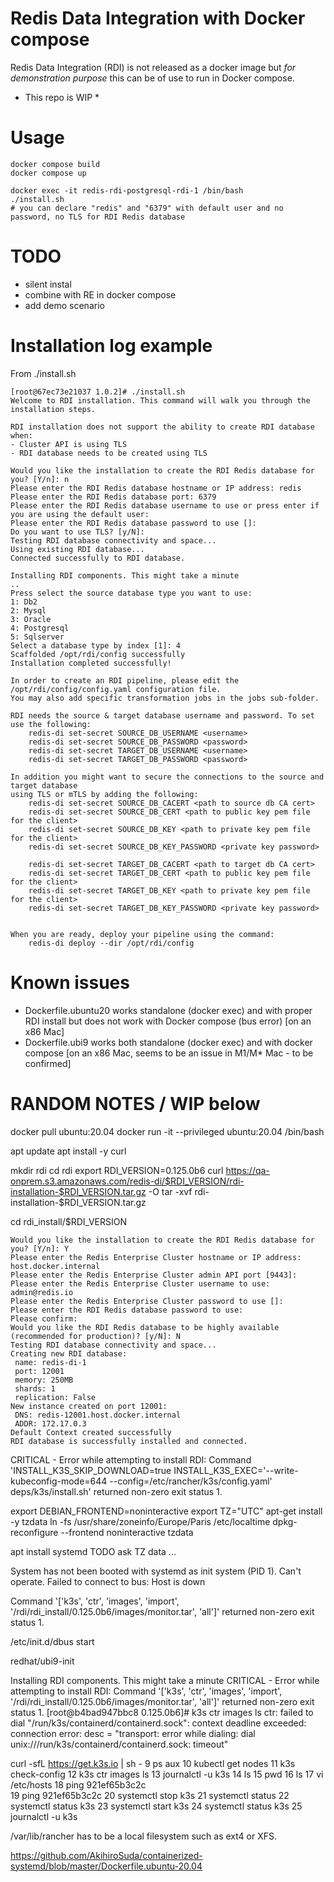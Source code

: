 # Redis Data Integration with Docker compose

Redis Data Integration (RDI) is not released as a docker image but *for demonstration purpose*
this can be of use to run in Docker compose.

* This repo is WIP *

# Usage
```
docker compose build
docker compose up

docker exec -it redis-rdi-postgresql-rdi-1 /bin/bash
./install.sh
# you can declare "redis" and "6379" with default user and no password, no TLS for RDI Redis database
```

# TODO
- silent instal
- combine with RE in docker compose
- add demo scenario

# Installation log example

From ./install.sh
```
[root@67ec73e21037 1.0.2]# ./install.sh
Welcome to RDI installation. This command will walk you through the installation steps.

RDI installation does not support the ability to create RDI database when:
- Cluster API is using TLS
- RDI database needs to be created using TLS

Would you like the installation to create the RDI Redis database for you? [Y/n]: n
Please enter the RDI Redis database hostname or IP address: redis
Please enter the RDI Redis database port: 6379
Please enter the RDI Redis database username to use or press enter if you are using the default user:
Please enter the RDI Redis database password to use []:
Do you want to use TLS? [y/N]:
Testing RDI database connectivity and space...
Using existing RDI database...
Connected successfully to RDI database.

Installing RDI components. This might take a minute
..
Press select the source database type you want to use:
1: Db2
2: Mysql
3: Oracle
4: Postgresql
5: Sqlserver
Select a database type by index [1]: 4
Scaffolded /opt/rdi/config successfully
Installation completed successfully!

In order to create an RDI pipeline, please edit the /opt/rdi/config/config.yaml configuration file.
You may also add specific transformation jobs in the jobs sub-folder.

RDI needs the source & target database username and password. To set use the following:
    redis-di set-secret SOURCE_DB_USERNAME <username>
    redis-di set-secret SOURCE_DB_PASSWORD <password>
    redis-di set-secret TARGET_DB_USERNAME <username>
    redis-di set-secret TARGET_DB_PASSWORD <password>

In addition you might want to secure the connections to the source and target database
using TLS or mTLS by adding the following:
    redis-di set-secret SOURCE_DB_CACERT <path to source db CA cert>
    redis-di set-secret SOURCE_DB_CERT <path to public key pem file for the client>
    redis-di set-secret SOURCE_DB_KEY <path to private key pem file for the client>
    redis-di set-secret SOURCE_DB_KEY_PASSWORD <private key password>

    redis-di set-secret TARGET_DB_CACERT <path to target db CA cert>
    redis-di set-secret TARGET_DB_CERT <path to public key pem file for the client>
    redis-di set-secret TARGET_DB_KEY <path to private key pem file for the client>
    redis-di set-secret TARGET_DB_KEY_PASSWORD <private key password>


When you are ready, deploy your pipeline using the command:
    redis-di deploy --dir /opt/rdi/config
```

# Known issues

- Dockerfile.ubuntu20 works standalone (docker exec) and with proper RDI install but does not work with Docker compose (bus error) [on an x86 Mac]
- Dockerfile.ubi9 works both standalone (docker exec) and with docker compose [on an x86 Mac, seems to be an issue in M1/M* Mac - to be confirmed]

 


# RANDOM NOTES / WIP below


docker pull ubuntu:20.04
docker run -it --privileged ubuntu:20.04 /bin/bash

apt update
apt install -y curl


mkdir rdi
cd rdi
export RDI_VERSION=0.125.0b6
curl https://qa-onprem.s3.amazonaws.com/redis-di/$RDI_VERSION/rdi-installation-$RDI_VERSION.tar.gz -O
tar -xvf rdi-installation-$RDI_VERSION.tar.gz

cd rdi_install/$RDI_VERSION

```
Would you like the installation to create the RDI Redis database for you? [Y/n]: Y
Please enter the Redis Enterprise Cluster hostname or IP address: host.docker.internal
Please enter the Redis Enterprise Cluster admin API port [9443]:
Please enter the Redis Enterprise Cluster username to use: admin@redis.io
Please enter the Redis Enterprise Cluster password to use []:
Please enter the RDI Redis database password to use:
Please confirm:
Would you like the RDI Redis database to be highly available (recommended for production)? [y/N]: N
Testing RDI database connectivity and space...
Creating new RDI database:
 name: redis-di-1
 port: 12001
 memory: 250MB
 shards: 1
 replication: False
New instance created on port 12001:
 DNS: redis-12001.host.docker.internal
 ADDR: 172.17.0.3
Default Context created successfully
RDI database is successfully installed and connected.
```



CRITICAL - Error while attempting to install RDI:
Command 'INSTALL_K3S_SKIP_DOWNLOAD=true INSTALL_K3S_EXEC='--write-kubeconfig-mode=644 --config=/etc/rancher/k3s/config.yaml' deps/k3s/install.sh' returned non-zero exit status 1.

export DEBIAN_FRONTEND=noninteractive
export TZ="UTC"
apt-get install -y tzdata
ln -fs /usr/share/zoneinfo/Europe/Paris /etc/localtime
dpkg-reconfigure --frontend noninteractive tzdata

apt install systemd
TODO ask TZ data ...

System has not been booted with systemd as init system (PID 1). Can't operate.
Failed to connect to bus: Host is down


Command '['k3s', 'ctr', 'images', 'import', '/rdi/rdi_install/0.125.0b6/images/monitor.tar', 'all']' returned non-zero exit status 1.



/etc/init.d/dbus start


redhat/ubi9-init



Installing RDI components. This might take a minute
CRITICAL - Error while attempting to install RDI:
Command '['k3s', 'ctr', 'images', 'import', '/rdi/rdi_install/0.125.0b6/images/monitor.tar', 'all']' returned non-zero exit status 1.
[root@b4bad947bbc8 0.125.0b6]# k3s ctr images ls
ctr: failed to dial "/run/k3s/containerd/containerd.sock": context deadline exceeded: connection error: desc = "transport: error while dialing: dial unix:///run/k3s/containerd/containerd.sock: timeout"




curl -sfL https://get.k3s.io | sh -
    9  ps aux
   10  kubectl get nodes
   11  k3s check-config
   12  k3s ctr images ls
   13  journalctl -u k3s
   14  ls
   15  pwd
   16  ls
   17  vi /etc/hosts
   18  ping 921ef65b3c2c\
   19  ping 921ef65b3c2c
   20  systemctl stop k3s
   21  systemctl status
   22  systemctl status k3s
   23  systemctl start k3s
   24  systemctl status k3s
   25  journalctl -u k3s



/var/lib/rancher has to be a local filesystem such as ext4 or XFS.

https://github.com/AkihiroSuda/containerized-systemd/blob/master/Dockerfile.ubuntu-20.04

